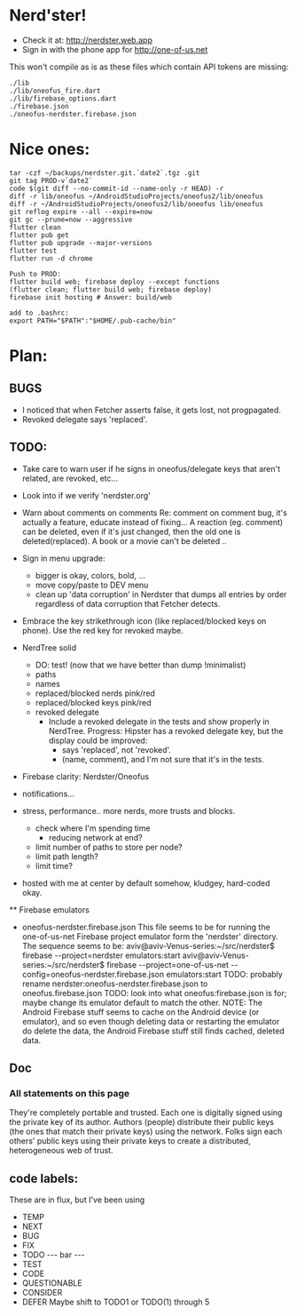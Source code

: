 
# Nerd'ster!
- Check it at: http://nerdster.web.app
- Sign in with the phone app for http://one-of-us.net

This won't compile as is as these files which contain API tokens are missing:
```
./lib
./lib/oneofus_fire.dart
./lib/firebase_options.dart
./firebase.json
./oneofus-nerdster.firebase.json
```

# Nice ones:
```
tar -czf ~/backups/nerdster.git.`date2`.tgz .git
git tag PROD-v`date2`
code $(git diff --no-commit-id --name-only -r HEAD) -r
diff -r lib/oneofus ~/AndroidStudioProjects/oneofus2/lib/oneofus
diff -r ~/AndroidStudioProjects/oneofus2/lib/oneofus lib/oneofus
git reflog expire --all --expire=now
git gc --prune=now --aggressive
flutter clean
flutter pub get
flutter pub upgrade --major-versions
flutter test
flutter run -d chrome
```

```
Push to PROD:
flutter build web; firebase deploy --except functions
(flutter clean; flutter build web; firebase deploy)
firebase init hosting # Answer: build/web

add to .bashrc:
export PATH="$PATH":"$HOME/.pub-cache/bin"
```

# Plan:

## BUGS
- I noticed that when Fetcher asserts false, it gets lost, not progpagated.
- Revoked delegate says 'replaced'.

## TODO:
- Take care to warn user if he signs in oneofus/delegate keys that aren't related, are revoked, etc...
- Look into if we verify 'nerdster.org'
- Warn about comments on comments
  Re: comment on comment bug, it's actually a feature, educate instead
  of fixing... A reaction (eg. comment) can be deleted, even if it's
  just changed, then the old one is deleted(replaced). A book or a movie
  can't be deleted ..
- Sign in menu upgrade:
  - bigger is okay, colors, bold, ...
  - move copy/paste to DEV menu
  - clean up 'data corruption' in Nerdster that dumps all entries by
    order regardless of data corruption that Fetcher detects.
- Embrace the key strikethrough icon (like replaced/blocked keys on phone). Use the red key for revoked maybe.
- NerdTree solid
  - DO: test! (now that we have better than dump !minimalist)
  - paths
  - names
  - replaced/blocked nerds pink/red
  - replaced/blocked keys pink/red
  - revoked delegate
    - Include a revoked delegate in the tests and show properly in NerdTree.
      Progress: Hipster has a revoked delegate key, but the display could be
        improved:
        - says 'replaced', not 'revoked'.
        - (name, comment), and I'm not sure that it's in the tests.

- Firebase clarity: Nerdster/Oneofus 

- notifications...

- stress, performance.. more nerds, more trusts and blocks.
  - check where I'm spending time
    - reducing network at end?
  - limit number of paths to store per node?
  - limit path length?
  - limit time?

- hosted with me at center by default somehow, kludgey, hard-coded okay.

** Firebase emulators
- oneofus-nerdster.firebase.json
This file seems to be for running the one-of-us-net Firebase project emulator form the 'nerdster' directory.
The sequence seems to be:
aviv@aviv-Venus-series:~/src/nerdster$ firebase --project=nerdster emulators:start
aviv@aviv-Venus-series:~/src/nerdster$ firebase --project=one-of-us-net --config=oneofus-nerdster.firebase.json emulators:start
TODO: probably rename nerdster:oneofus-nerdster.firebase.json to oneofus.firebase.json
TODO: look into what oneofus:firebase.json is for; maybe change its emulator default to match the other.
NOTE: The Android Firebase stuff seems to cache on the Android device
(or emulator), and so even though deleting data or restarting the
emulator do delete the data, the Android Firebase stuff still finds
cached, deleted data.

## Doc
### All statements on this page
They're completely portable and trusted.
Each one is digitally signed using the private key of its author.
Authors (people) distribute their public keys (the ones that match their private keys) using the network. Folks sign each others' public keys using their private keys to create a distributed, heterogeneous web of trust.

## code labels:
These are in flux, but I've been using
- TEMP
- NEXT
- BUG
- FIX
- TODO
--- bar --- 
- TEST
- CODE
- QUESTIONABLE
- CONSIDER
- DEFER
Maybe shift to TODO1 or TODO(1) through 5 
